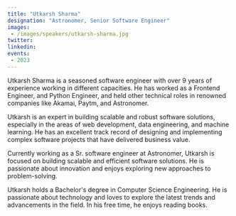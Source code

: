 ```yaml
---
title: "Utkarsh Sharma"
designation: "Astronomer, Senior Software Engineer"
images:
 - /images/speakers/utkarsh-sharma.jpg
twitter: 
linkedin: 
events:
 - 2023
---
```


Utkarsh Sharma is a seasoned software engineer with over 9 years of experience working in different capacities. He has worked as a Frontend Engineer, and Python Engineer, and held other technical roles in renowned companies like Akamai, Paytm, and Astronomer.



Utkarsh is an expert in building scalable and robust software solutions, especially in the areas of web development, data engineering, and machine learning. He has an excellent track record of designing and implementing complex software projects that have delivered business value.



Currently working as a Sr. software engineer at Astronomer, Utkarsh is focused on building scalable and efficient software solutions. He is passionate about innovation and enjoys exploring new approaches to problem-solving.



Utkarsh holds a Bachelor's degree in Computer Science Engineering. He is passionate about technology and loves to explore the latest trends and advancements in the field. In his free time, he enjoys reading books.